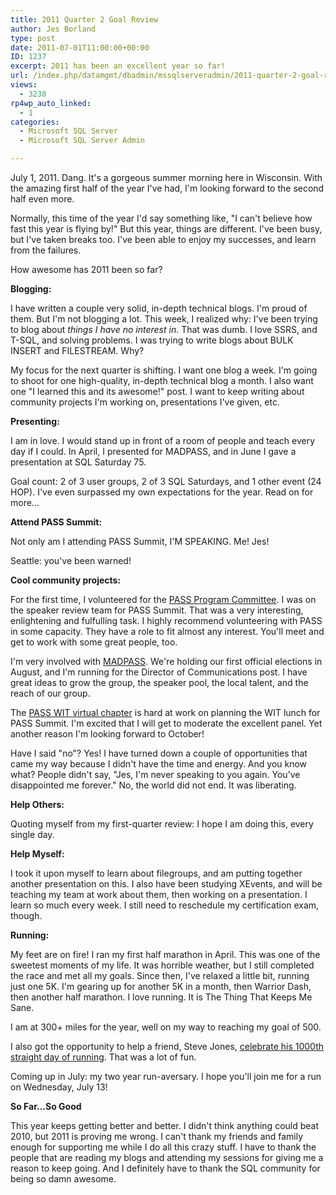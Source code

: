 ```yaml
---
title: 2011 Quarter 2 Goal Review
author: Jes Borland
type: post
date: 2011-07-01T11:00:00+00:00
ID: 1237
excerpt: 2011 has been an excellent year so far!
url: /index.php/datamgmt/dbadmin/mssqlserveradmin/2011-quarter-2-goal-review/
views:
  - 3230
rp4wp_auto_linked:
  - 1
categories:
  - Microsoft SQL Server
  - Microsoft SQL Server Admin

---
```

July 1, 2011. Dang. It's a gorgeous summer morning here in Wisconsin. With the amazing first half of the year I've had, I'm looking forward to the second half even more. 

Normally, this time of the year I'd say something like, "I can't believe how fast this year is flying by!" But this year, things are different. I've been busy, but I've taken breaks too. I've been able to enjoy my successes, and learn from the failures. 

How awesome has 2011 been so far? 

**Blogging:**

I have written a couple very solid, in-depth technical blogs. I'm proud of them. But I'm not blogging a lot. This week, I realized why: I've been trying to blog about _things I have no interest in_. That was dumb. I love SSRS, and T-SQL, and solving problems. I was trying to write blogs about BULK INSERT and FILESTREAM. Why? 

My focus for the next quarter is shifting. I want one blog a week. I'm going to shoot for one high-quality, in-depth technical blog a month. I also want one "I learned this and its awesome!" post. I want to keep writing about community projects I'm working on, presentations I've given, etc. 

**Presenting:** 

I am in love. I would stand up in front of a room of people and teach every day if I could. In April, I presented for MADPASS, and in June I gave a presentation at SQL Saturday 75. 

Goal count: 2 of 3 user groups, 2 of 3 SQL Saturdays, and 1 other event (24 HOP). I've even surpassed my own expectations for the year. Read on for more...

**Attend PASS Summit:** 

Not only am I attending PASS Summit, I'M SPEAKING. Me! Jes! 

Seattle: you've been warned! 

**Cool community projects:**

For the first time, I volunteered for the [PASS Program Committee][1]. I was on the speaker review team for PASS Summit. That was a very interesting, enlightening and fulfulling task. I highly recommend volunteering with PASS in some capacity. They have a role to fit almost any interest. You'll meet and get to work with some great people, too. 

I'm very involved with [MADPASS][2]. We're holding our first official elections in August, and I'm running for the Director of Communications post. I have great ideas to grow the group, the speaker pool, the local talent, and the reach of our group. 

The [PASS WIT virtual chapter][3] is hard at work on planning the WIT lunch for PASS Summit. I'm excited that I will get to moderate the excellent panel. Yet another reason I'm looking forward to October! 

Have I said "no"? Yes! I have turned down a couple of opportunities that came my way because I didn't have the time and energy. And you know what? People didn't say, "Jes, I'm never speaking to you again. You've disappointed me forever." No, the world did not end. It was liberating. 

**Help Others:** 

Quoting myself from my first-quarter review: I hope I am doing this, every single day. 

**Help Myself:**

I took it upon myself to learn about filegroups, and am putting together another presentation on this. I also have been studying XEvents, and will be teaching my team at work about them, then working on a presentation. I learn so much every week. I still need to reschedule my certification exam, though. 

**Running:** 

My feet are on fire! I ran my first half marathon in April. This was one of the sweetest moments of my life. It was horrible weather, but I still completed the race and met all my goals. Since then, I've relaxed a little bit, running just one 5K. I'm gearing up for another 5K in a month, then Warrior Dash, then another half marathon. I love running. It is The Thing That Keeps Me Sane. 

I am at 300+ miles for the year, well on my way to reaching my goal of 500. 

I also got the opportunity to help a friend, Steve Jones, [celebrate his 1000th straight day of running][4]. That was a lot of fun. 

Coming up in July: my two year run-aversary. I hope you'll join me for a run on Wednesday, July 13! 

**So Far...So Good** 

This year keeps getting better and better. I didn't think anything could beat 2010, but 2011 is proving me wrong. I can't thank my friends and family enough for supporting me while I do all this crazy stuff. I have to thank the people that are reading my blogs and attending my sessions for giving me a reason to keep going. And I definitely have to thank the SQL community for being so damn awesome.

 [1]: http://www.sqlpass.org/Community/Volunteers.aspx
 [2]: http://madpass.org
 [3]: http://wit.sqlpass.org/
 [4]: http://jesborland.wordpress.com/2011/06/10/we-did-it-we-ran-with-steve-runwithsteve/